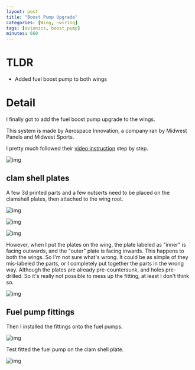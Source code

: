 ```yaml
---
layout: post
title: "Boost Pump Upgrade"
categories: [Wing, ~wiring]
tags: [avionics, boost_pump]
minutes: 660
---
```


# TLDR

- Added fuel boost pump to both wings

# Detail

I finally got to add the fuel boost pump upgrade to the wings.

This system is made by Aerospace Innovation, a company ran by Midwest Panels and Midwest Sports.

I pretty much followed their [video instruction](https://www.youtube.com/watch?v=7pdvVVJbmzQ&list=PLct-i1ThgHWcq5qc3sLU2xv5L7V3TT0Ud) step by step.

![img](https://lh3.googleusercontent.com/pw/AP1GczOfpWCmMs6Y7wQ5ayoafBdvGUSHi5kQnXjc9u-aWCmJDpGaMDwBsokJxnINyQ5sM4sq06tznP-mSlGl6wyQNBb0Jqv_P6fwWAjfhvZwq5gBhacfrj0nW-T8e2kgKhRuIEXzdqnQp65rLoXeIyE2rUqiRg=w2274-h1712-s-no-gm?authuser=0)

## clam shell plates

A few 3d printed parts and a few nutserts need to be placed on the clamshell plates, then attached to the wing root.

![img](https://lh3.googleusercontent.com/pw/AP1GczN3fXQSSFAala1giSHqKD3BnerVF4nTOq7w8OwjwxFNpm-LD5vNDoQH9C8vzoce9J8sEUM-ysw_s-z30Ft8cZE8TDKvhmYKw3qMZIztTdcn3asFHEAyQtWmOKFsWK5c5Lq5Gpzpiru3tLxlo10qpFK1nQ=w1290-h1712-s-no-gm?authuser=0)

![img](https://lh3.googleusercontent.com/pw/AP1GczNtwwdTAfsZyFirsTbPfTuybEFzVl0D9zPB62wn0rB6N3EDAvpCoVycyWEPf5uGST0_A4FrITjDVc0O3P1UNwJfbilWg1SVE8K6AMmBfppbQamSXIBLKwTICDreTrWNporvxRJhKIxYm-yW3b1IKN-ggw=w2274-h1712-s-no-gm?authuser=0)

![img](https://lh3.googleusercontent.com/pw/AP1GczP2WjnX9ZOh9bjEwgbpP4zHdKaBNpaGx-vB2FTYV6JvjJaXvgztJs2gc862F07TYu-gh0P9tsXt2i-Noz3CV2OJX-j7mcdY9Lwjk8MSoIQMHNjhc9p2o7lTc_3UTENtd38CpuAm5bNgHaNVGsBtfWwXtQ=w2274-h1712-s-no-gm?authuser=0)

However, when I put the plates on the wing, the plate labeled as "inner" is facing outwards, and the "outer" plate is facing inwards. This happens to both the wings. So I'm not sure what's wrong. It could be as simple of they mis-labeled the parts, or I completely put together the parts in the wrong way. Although the plates are already pre-countersunk, and holes pre-drilled. So it's really not possible to mess up the fitting, at least I don't think so.

![img](https://lh3.googleusercontent.com/pw/AP1GczOSHXcS_UKjKevJrc5WG3ln-scqeunl0gQxjsG3fMMtgfJC3odT30-H5Bsu1V5Kb-IHoTPyWbPHVKXYiwHcqmuHZQjfxLZkR_tDpy2J9Wq4cn7F2ufYTCAQLp7TJ3HOfkzePnOT5w-ZcjHMZuvT4KkZyg=w2274-h1712-s-no-gm?authuser=0)

## Fuel pump fittings

Then I installed the fittings onto the fuel pumps.

![img](https://lh3.googleusercontent.com/pw/AP1GczOvF-QtVS1upHtQsGuTGnFJoRqNOFtuIba3UuR6Vtyaz4LMtUqYTvk2qr_29s0dZnoOziXSjP-OzK-ZV98c5s-FoWCEHg-36sUhGAeaf7YubUw0w7oS4dBt3TIWY2ESpiT1OZ4hUDsLObCoSsYr2LCZqQ=w2174-h2888-s-no-gm?authuser=0)

Test fitted the fuel pump on the clam shell plate.

![img](https://lh3.googleusercontent.com/pw/AP1GczPZhxaWqz7tMeSh9GHQ60OUy2gHGOHdf8HVVj7kIJb3fRdNAinHDhXyaTOFbkNMnaBjsvyye-gZgH4oIeMXgoaRLyNEunKaiqF6RAwkpjvryH5UiOQWEanpphQrqQ_zEQ_8camZf2ZXLjqrYDEcMF2InA=w3836-h2888-s-no-gm?authuser=0)
